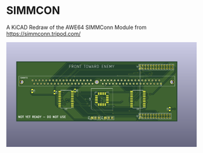 # SIMMCON
 
A KiCAD Redraw of the AWE64 SIMMConn Module from https://simmconn.tripod.com/

![simmcon](images/main.png)
